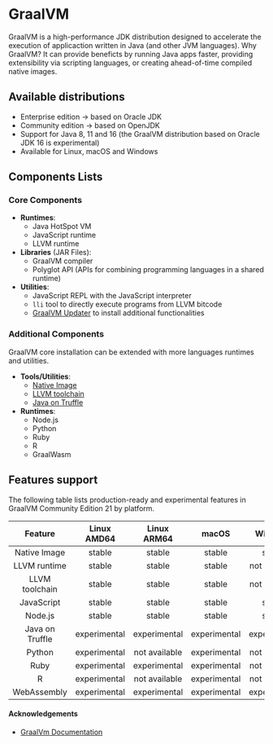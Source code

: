 # GraalVM

GraalVM is a high-performance JDK distribution designed to accelerate the execution of applicaction written in Java (and other JVM languages). Why GraalVM? It can provide beneficts by running Java apps faster, providing extensibility via scripting languages, or creating ahead-of-time compiled native images.

## Available distributions
- Enterprise edition -> based on Oracle JDK
- Community edition -> based on OpenJDK
- Support for Java 8, 11 and 16 (the GraalVM distribution based on Oracle JDK 16 is experimental)
- Available for Linux, macOS and Windows

## Components Lists

### Core Components
- **Runtimes**:
    - Java HotSpot VM
    - JavaScript runtime
    - LLVM runtime
- **Libraries** (JAR Files):
    - GraalVM compiler
    - Polyglot API (APIs for combining programming languages in a shared runtime)
- **Utilities**:
    - JavaScript REPL with the JavaScript interpreter
    - `lli` tool to directly execute programs from LLVM bitcode
    - [GraalVM Updater](https://www.graalvm.org/reference-manual/graalvm-updater/) to install additional functionalities

### Additional Components
GraalVM core installation can be extended with more languages runtimes and utilities.
- **Tools/Utilities**:
    - [Native Image](https://www.graalvm.org/reference-manual/native-image/)
    - [LLVM toolchain](https://www.graalvm.org/reference-manual/llvm/)
    - [Java on Truffle](https://www.graalvm.org/reference-manual/java-on-truffle/)
- **Runtimes**:
    - Node.js
    - Python
    - Ruby
    - R
    - GraalWasm

## Features support
The following table lists production-ready and experimental features in GraalVM Community Edition 21 by platform.

|     Feature     |  Linux AMD64 |  Linux ARM64  |     macOS    |    Windows    |
|:---------------:|:------------:|:-------------:|:------------:|:-------------:|
|   Native Image  |    stable    |     stable    |    stable    |     stable    |
|   LLVM runtime  |    stable    |     stable    |    stable    | not available |
|  LLVM toolchain |    stable    |     stable    |    stable    | not available |
|    JavaScript   |    stable    |     stable    |    stable    |     stable    |
|     Node.js     |    stable    |     stable    |    stable    |     stable    |
| Java on Truffle | experimental |  experimental | experimental |  experimental |
|      Python     | experimental | not available | experimental | not available |
|       Ruby      | experimental |  experimental | experimental | not available |
|        R        | experimental | not available | experimental | not available |
|   WebAssembly   | experimental |  experimental | experimental |  experimental |

#### Acknowledgements
- [GraalVm Documentation](https://www.graalvm.org/docs/introduction/)